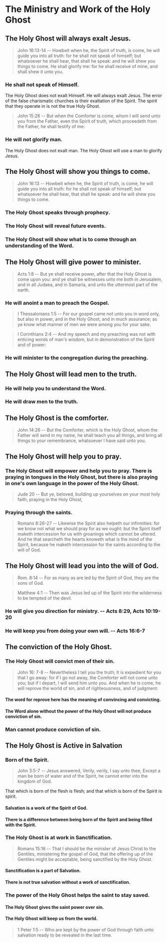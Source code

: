 # The Ministry and Work of the Holy Ghost

## The Holy Ghost will always exalt Jesus.

> John 16:13-14 -- Howbeit when he, the Spirit of truth, is come, he will guide you into all truth: for he shall not speak of himself; but whatsoever he shall hear, that shall he speak: and he will shew you things to come. He shall glorify me: for he shall receive of mine, and shall shew it unto you.

### He shall not speak of Himself.

The Holy Ghost does not exalt Himself. He will always exalt Jesus. The error of the false charismatic churches is their exaltation of the Spirit. The spirit that they operate in is not the true Holy Ghost.

> John 15:26 -- But when the Comforter is come, whom I will send unto you from the Father, even the Spirit of truth, which proceedeth from the Father, he shall testify of me:

### He will not glorify man.

The Holy Ghost does not exalt man. The Holy Ghost will use a man to glorify Jesus.

## The Holy Ghost will show you things to come.

> John 16:13 -- Howbeit when he, the Spirit of truth, is come, he will guide you into all truth: for he shall not speak of himself; but whatsoever he shall hear, that shall he speak: and he will shew you things to come.

### The Holy Ghost speaks through prophecy.

### The Holy Ghost will reveal future events.

### The Holy Ghost will show what is to come through an understanding of the Word.

## The Holy Ghost will give power to minister.

> Acts 1:8 -- But ye shall receive power, after that the Holy Ghost is come upon you: and ye shall be witnesses unto me both in Jerusalem, and in all Judaea, and in Samaria, and unto the uttermost part of the earth.

### He will anoint a man to preach the Gospel.

> I Thessalonians 1:5 -- For our gospel came not unto you in word only, but also in power, and in the Holy Ghost, and in much assurance; as ye know what manner of men we were among you for your sake.

> I Corinthians 2:4 -- And my speech and my preaching was not with enticing words of man's wisdom, but in demonstration of the Spirit and of power:

### He will minister to the congregation during the preaching.

## The Holy Ghost will lead men to the truth.

### He will help you to understand the Word.

### He will draw men to the truth.

## The Holy Ghost is the comforter.

> John 14:26 -- But the Comforter, which is the Holy Ghost, whom the Father will send in my name, he shall teach you all things, and bring all things to your remembrance, whatsoever I have said unto you.

## The Holy Ghost will help you to pray.

### The Holy Ghost will empower and help you to pray. There is praying in tongues in the Holy Ghost, but there is also praying in one's own language in the power of the Holy Ghost.

> Jude 20 -- But ye, beloved, building up yourselves on your most holy faith, praying in the Holy Ghost,

### Praying through the saints.

> Romans 8:26-27 -- Likewise the Spirit also helpeth our infirmities: for we know not what we should pray for as we ought: but the Spirit itself maketh intercession for us with groanings which cannot be uttered. And he that searcheth the hearts knoweth what is the mind of the Spirit, because he maketh intercession for the saints according to the will of God.

## The Holy Ghost will lead you into the will of God.

> Rom. 8:14 -- For as many as are led by the Spirit of God, they are the sons of God.

> Matthew 4:1 -- Then was Jesus led up of the Spirit into the wilderness to be tempted of the devil.

### He will give you direction for ministry. -- Acts 8:29, Acts 10:19-20

### He will keep you from doing your own will. -- Acts 16:6-7

## The conviction of the Holy Ghost.

### The Holy Ghost will convict men of their sin.

> John 16: 7-8 -- Nevertheless I tell you the truth; It is expedient for you that I go away: for if I go not away, the Comforter will not come unto you; but if I depart, I will send him unto you. And when he is come, he will reprove the world of sin, and of righteousness, and of judgment:

#### The word for reprove here has the meaning of convincing and convicting.

#### The Word alone without the power of the Holy Ghost will not produce conviction of sin.

### Man cannot produce conviction of sin.

## The Holy Ghost is Active in Salvation

### Born of the Spirit.

> John 3:5-7 -- Jesus answered, Verily, verily, I say unto thee, Except a man be born of water and of the Spirit, he cannot enter into the kingdom of God.

That which is born of the flesh is flesh; and that which is born of the Spirit is spirit.

#### Salvation is a work of the Spirit of God.

#### There is a difference between being born of the Spirit and being filled with the Spirit.

### The Holy Ghost is at work in Sanctification.

> Romans 15:16 -- That I should be the minister of Jesus Christ to the Gentiles, ministering the gospel of God, that the offering up of the Gentiles might be acceptable, being sanctified by the Holy Ghost.

#### Sanctification is a part of Salvation.

#### There is not true salvation without a work of sanctification.

### The power of the Holy Ghost helps the saint to stay saved.

#### The Holy Ghost gives the saint power over sin.

#### The Holy Ghost will keep us from the world.

> 1 Peter 1:5 -- Who are kept by the power of God through faith unto salvation ready to be revealed in the last time.